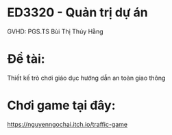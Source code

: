 # ED3320 - Quản trị dự án
GVHD: PGS.TS Bùi Thị Thúy Hằng

# Đề tài:
Thiết kế trò chơi giáo dục hướng dẫn an toàn giao thông

# Chơi game tại đây:
https://nguyenngochai.itch.io/traffic-game
